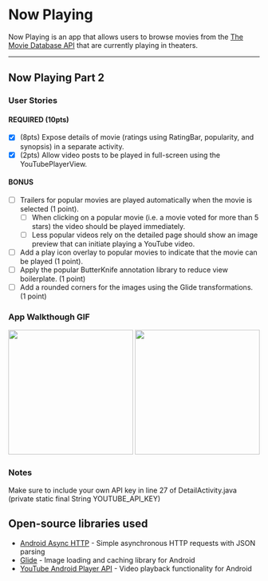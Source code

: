 # Now Playing
Now Playing is an app that allows users to browse movies from the [The Movie Database API](https://developers.themoviedb.org/3/getting-started/introduction) that are currently playing in theaters.

---

## Now Playing Part 2

### User Stories

#### REQUIRED (10pts)

- [X] (8pts) Expose details of movie (ratings using RatingBar, popularity, and synopsis) in a separate activity.
- [X] (2pts) Allow video posts to be played in full-screen using the YouTubePlayerView.

#### BONUS

- [ ] Trailers for popular movies are played automatically when the movie is selected (1 point).
  - [ ] When clicking on a popular movie (i.e. a movie voted for more than 5 stars) the video should be played immediately.
  - [ ] Less popular videos rely on the detailed page should show an image preview that can initiate playing a YouTube video.
- [ ] Add a play icon overlay to popular movies to indicate that the movie can be played (1 point).
- [ ] Apply the popular ButterKnife annotation library to reduce view boilerplate. (1 point)
- [ ] Add a rounded corners for the images using the Glide transformations. (1 point)

### App Walkthough GIF

<img src=https://github.com/Basit-Sheikh/Now-Playing/blob/master/walkthrough.gif width=250>
<img src=https://github.com/Basit-Sheikh/Now-Playing/blob/master/walkthrough2.gif height=250><br>


### Notes

Make sure to include your own API key in line 27 of DetailActivity.java (private static final String YOUTUBE_API_KEY)

## Open-source libraries used
- [Android Async HTTP](https://github.com/codepath/CPAsyncHttpClient) - Simple asynchronous HTTP requests with JSON parsing
- [Glide](https://github.com/bumptech/glide) - Image loading and caching library for Android
- [YouTube Android Player API](https://developers.google.com/youtube/android/player/) - Video playback functionality for Android
